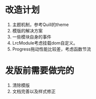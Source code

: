 # 改造计划
1. 主题机制，参考Quill的theme
2. 模版的解决方案
3. 一些模块自身的事件
4. LrcModule考虑挂载dom自定义。
5. Progress拖动性能比较差，考虑函数节流


# 发版前需要做完的
1. 清除模版
2. 文档完善以及样式修正

